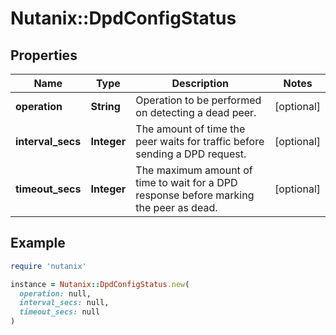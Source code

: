 # Nutanix::DpdConfigStatus

## Properties

| Name | Type | Description | Notes |
| ---- | ---- | ----------- | ----- |
| **operation** | **String** | Operation to be performed on detecting a dead peer. | [optional] |
| **interval_secs** | **Integer** | The amount of time the peer waits for traffic before sending a DPD request. | [optional] |
| **timeout_secs** | **Integer** | The maximum amount of time to wait for a DPD response before marking the peer as dead.  | [optional] |

## Example

```ruby
require 'nutanix'

instance = Nutanix::DpdConfigStatus.new(
  operation: null,
  interval_secs: null,
  timeout_secs: null
)
```

